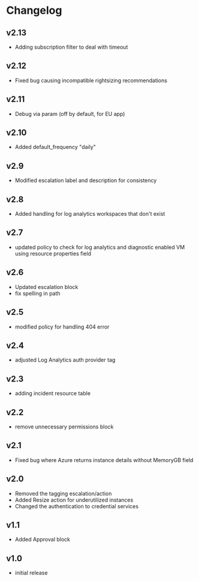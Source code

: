 # Changelog

## v2.13

- Adding subscription filter to deal with timeout

## v2.12

- Fixed bug causing incompatible rightsizing recommendations

## v2.11

- Debug via param (off by default, for EU app)

## v2.10

- Added default_frequency "daily"

## v2.9

- Modified escalation label and description for consistency

## v2.8

- Added handling for log analytics workspaces that don't exist

## v2.7

- updated policy to check for log analytics and diagnostic enabled VM using resource properties field

## v2.6

- Updated escalation block
- fix spelling in path

## v2.5

- modified policy for handling 404 error

## v2.4

- adjusted Log Analytics auth provider tag

## v2.3

- adding incident resource table

## v2.2

- remove unnecessary permissions block

## v2.1

- Fixed bug where Azure returns instance details without MemoryGB field

## v2.0

- Removed the tagging escalation/action
- Added Resize action for underutilized instances
- Changed the authentication to credential services

## v1.1

- Added Approval block

## v1.0

- initial release
